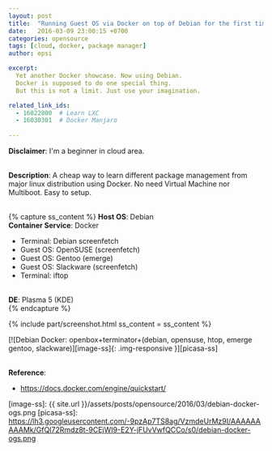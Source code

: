 ```yaml
---
layout: post
title:  "Running Guest OS via Docker on top of Debian for the first time"
date:   2016-03-09 23:00:15 +0700
categories: opensource
tags: [cloud, docker, package manager]
author: epsi

excerpt:
  Yet another Docker showcase. Now using Debian.
  Docker is supposed to do one special thing.
  But this is not a limit. Just use your imagination.

related_link_ids: 
  - 16022800  # Learn LXC
  - 16030301  # Docker Manjaro
  
---
```


**Disclaimer**: I'm a beginner in cloud area.
<br/><br/>

**Description**: A cheap way to learn different package management from major linux distribution using Docker. No need Virtual Machine nor Multiboot. Easy to setup.
<br/><br/>

{% capture ss_content %}
<strong>Host OS</strong>: Debian<br/>
<strong>Container Service</strong>: Docker<br/>
  + Terminal: Debian screenfetch<br/>
  + Guest OS: OpenSUSE (screenfetch)<br/>
  + Guest OS: Gentoo (emerge)<br/>
  + Guest OS: Slackware (screenfetch)<br/>
  + Terminal: iftop<br/>
<br/>
<strong>DE</strong>: Plasma 5 (KDE)<br/>
{% endcapture %}

{% include part/screenshot.html ss_content = ss_content %}


[![Debian Docker: openbox+terminator+(debian, opensuse, htop, emerge gentoo, slackware)][image-ss]{: .img-responsive }][picasa-ss]
<br/><br/>

**Reference**:<br/>

* <https://docs.docker.com/engine/quickstart/>


[//]: <> ( -- -- -- links below -- -- -- )


[image-ss]: {{ site.url }}/assets/posts/opensource/2016/03/debian-docker-ogs.png
[picasa-ss]: https://lh3.googleusercontent.com/-9pzAp7TS8ag/VzmdeUrMz9I/AAAAAAAAAMk/GfQI72Rmdz8t-9CEjWI9-E2Y-jFUvVwfQCCo/s0/debian-docker-ogs.png

